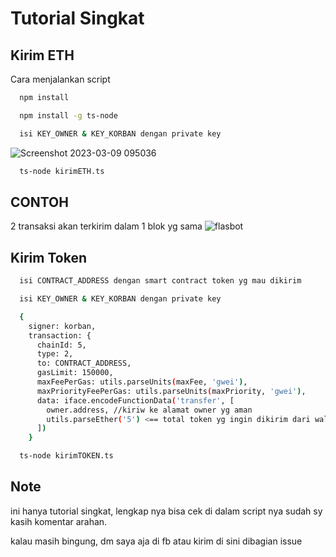 
# Tutorial Singkat




## Kirim ETH

Cara menjalankan script
```bash
  npm install
```
```bash
  npm install -g ts-node
```
```bash
  isi KEY_OWNER & KEY_KORBAN dengan private key
```

![Screenshot 2023-03-09 095036](https://user-images.githubusercontent.com/42107311/223985249-015e5ef1-4839-407c-be3a-d9363d947ebb.png)

```bash
  ts-node kirimETH.ts
```
## CONTOH
2 transaksi akan terkirim dalam 1 blok yg sama
![flasbot](https://user-images.githubusercontent.com/42107311/222519557-2d3587cb-6d1c-453a-ada6-d71c23eb9a9b.png)

## Kirim Token


```bash
  isi CONTRACT_ADDRESS dengan smart contract token yg mau dikirim
```

```bash
  isi KEY_OWNER & KEY_KORBAN dengan private key
```
```bash
  {
    signer: korban,
    transaction: {
      chainId: 5,
      type: 2,
      to: CONTRACT_ADDRESS,
      gasLimit: 150000,
      maxFeePerGas: utils.parseUnits(maxFee, 'gwei'),
      maxPriorityFeePerGas: utils.parseUnits(maxPriority, 'gwei'),
      data: iface.encodeFunctionData('transfer', [
        owner.address, //kiriw ke alamat owner yg aman
        utils.parseEther('5') <== total token yg ingin dikirim dari wallet korban silahkan ganti sesuai kebutuhan
      ])
    }
```
```bash
  ts-node kirimTOKEN.ts
```


## Note

ini hanya tutorial singkat, lengkap nya bisa cek di dalam script nya sudah sy kasih komentar arahan.

kalau masih bingung, dm saya aja di fb atau kirim di sini dibagian issue
